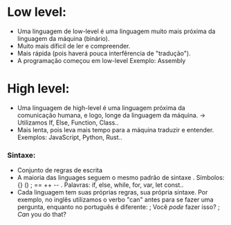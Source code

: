 # Low level: 
- Uma linguagem de low-level é uma linguagem muito mais próxima da linguagem da máquina (binário).
- Muito mais díficil de ler e compreender.
- Mais rápida (pois haverá pouca interfêrencia de "tradução").
- A programação começou em low-level
Exemplo: Assembly


# High level:
- Uma linguagem de high-level é uma linguagem próxima da comunicação humana, e logo, longe da linguagem da máquina.
-> Utilizamos If, Else, Function, Class.. 
- Mais lenta, pois leva mais tempo para a máquina traduzir e entender. 
Exemplos: JavaScript, Python, Rust.. 

### Sintaxe:
- Conjunto de regras de escrita
- A maioria das linguages seguem o mesmo padrão de sintaxe
. Símbolos: {} () ; == ++ -- 
. Palavras: if, else, while, for, var, let const.. 
- Cada linguagem tem suas próprias regras, sua própria sintaxe. 
Por exemplo, no inglês utilizamos o verbo "can" antes para se fazer uma pergunta, enquanto no português é diferente:
; Você *pode* fazer isso?
; *Can* you do that? 
